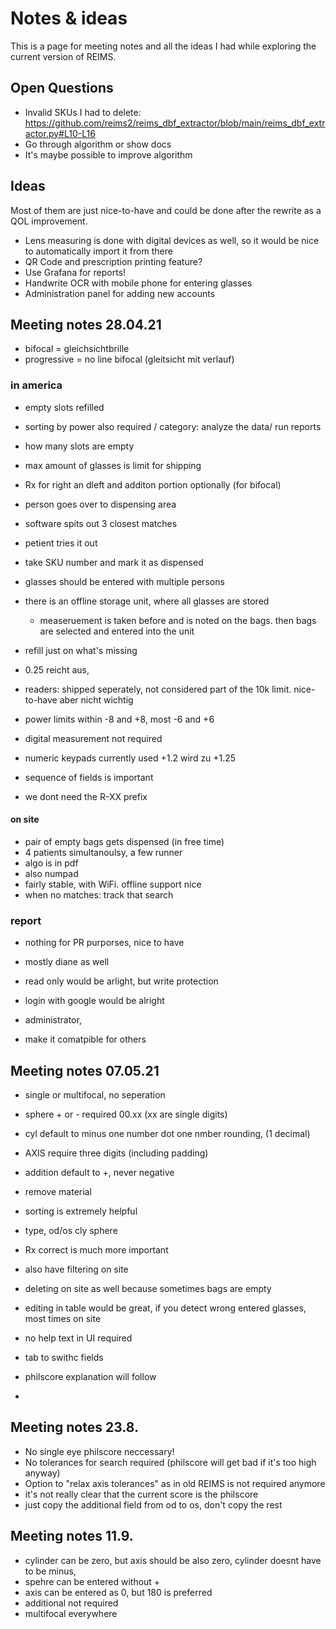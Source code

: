 # Notes & ideas

This is a page for meeting notes and all the ideas I had while exploring the current version of REIMS.

## Open Questions

- Invalid SKUs I had to delete: https://github.com/reims2/reims_dbf_extractor/blob/main/reims_dbf_extractor.py#L10-L16
- Go through algorithm or show docs
- It's maybe possible to improve algorithm

## Ideas

Most of them are just nice-to-have and could be done after the rewrite as a QOL improvement.

- Lens measuring is done with digital devices as well, so it would be nice to automatically import it from there
- QR Code and prescription printing feature?
- Use Grafana for reports!
- Handwrite OCR with mobile phone for entering glasses
- Administration panel for adding new accounts

## Meeting notes 28.04.21

- bifocal = gleichsichtbrille
- progressive = no line bifocal (gleitsicht mit verlauf)

### in america

- empty slots refilled

- sorting by power also required / category: analyze the data/ run reports
- how many slots are empty

- max amount of glasses is limit for shipping

- Rx for right an dleft and additon portion optionally (for bifocal)
- person goes over to dispensing area
- software spits out 3 closest matches
- petient tries it out
- take SKU number and mark it as dispensed

- glasses should be entered with multiple persons
- there is an offline storage unit, where all glasses are stored
  - measeruement is taken before and is noted on the bags. then bags are selected and entered into the unit
- refill just on what's missing
- 0.25 reicht aus,
- readers: shipped seperately, not considered part of the 10k limit. nice-to-have aber nicht wichtig
- power limits within -8 and +8, most -6 and +6

- digital measurement not required
- numeric keypads currently used +1.2 wird zu +1.25
- sequence of fields is important

- we dont need the R-XX prefix

#### on site

- pair of empty bags gets dispensed (in free time)
- 4 patients simultanoulsy, a few runner
- algo is in pdf
- also numpad
- fairly stable, with WiFi. offline support nice
- when no matches: track that search

### report

- nothing for PR purporses, nice to have
- mostly diane as well

- read only would be arlight, but write protection

- login with google would be alright

- administrator,
- make it comatpible for others

## Meeting notes 07.05.21

- single or multifocal, no seperation
- sphere + or - required 00.xx (xx are single digits)
- cyl default to minus one number dot one nmber rounding, (1 decimal)
- AXIS require three digits (including padding)
- addition default to +, never negative

- remove material

- sorting is extremely helpful
- type, od/os cly sphere
- Rx correct is much more important
- also have filtering on site

- deleting on site as well because sometimes bags are empty
- editing in table would be great, if you detect wrong entered glasses, most times on site

- no help text in UI required

- tab to swithc fields
- philscore explanation will follow

-

## Meeting notes 23.8.

- No single eye philscore neccessary!
- No tolerances for search required (philscore will get bad if it's too high anyway)
- Option to "relax axis tolerances" as in old REIMS is not required anymore
- it's not really clear that the current score is the philscore
- just copy the additional field from od to os, don't copy the rest

## Meeting notes 11.9.

- cylinder can be zero, but axis should be also zero, cylinder doesnt have to be minus,
- spehre can be entered without +
- axis can be entered as 0, but 180 is preferred
- additional not required
- multifocal everywhere
